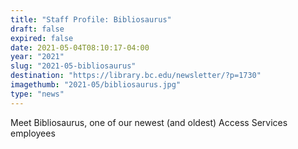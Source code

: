 ```yaml
---
title: "Staff Profile: Bibliosaurus"
draft: false
expired: false
date: 2021-05-04T08:10:17-04:00
year: "2021"
slug: "2021-05-bibliosaurus"
destination: "https://library.bc.edu/newsletter/?p=1730"
imagethumb: "2021-05/bibliosaurus.jpg"
type: "news"
---
```


Meet Bibliosaurus, one of our newest (and oldest) Access Services employees